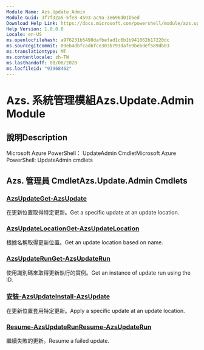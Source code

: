 ```yaml
---
Module Name: Azs.Update.Admin
Module Guid: 3f7f32a5-5fe8-4593-ac9a-3e696d01b5ed
Download Help Link: https://docs.microsoft.com/powershell/module/azs.update.admin
Help Version: 1.0.0.0
Locale: en-US
ms.openlocfilehash: a976231b5490dafbefad1c6b1b941062b17220dc
ms.sourcegitcommit: 09eb4dbfcad6fce303b793dafe9bebdef589db03
ms.translationtype: MT
ms.contentlocale: zh-TW
ms.lasthandoff: 08/08/2020
ms.locfileid: "93968462"
---
```

# <span data-ttu-id="1bb1d-101">Azs. 系統管理模組</span><span class="sxs-lookup"><span data-stu-id="1bb1d-101">Azs.Update.Admin Module</span></span>
## <span data-ttu-id="1bb1d-102">說明</span><span class="sxs-lookup"><span data-stu-id="1bb1d-102">Description</span></span>
<span data-ttu-id="1bb1d-103">Microsoft Azure PowerShell： UpdateAdmin Cmdlet</span><span class="sxs-lookup"><span data-stu-id="1bb1d-103">Microsoft Azure PowerShell: UpdateAdmin cmdlets</span></span>

## <span data-ttu-id="1bb1d-104">Azs. 管理員 Cmdlet</span><span class="sxs-lookup"><span data-stu-id="1bb1d-104">Azs.Update.Admin Cmdlets</span></span>
### [<span data-ttu-id="1bb1d-105">AzsUpdate</span><span class="sxs-lookup"><span data-stu-id="1bb1d-105">Get-AzsUpdate</span></span>](Get-AzsUpdate.md)
<span data-ttu-id="1bb1d-106">在更新位置取得特定更新。</span><span class="sxs-lookup"><span data-stu-id="1bb1d-106">Get a specific update at an update location.</span></span>

### [<span data-ttu-id="1bb1d-107">AzsUpdateLocation</span><span class="sxs-lookup"><span data-stu-id="1bb1d-107">Get-AzsUpdateLocation</span></span>](Get-AzsUpdateLocation.md)
<span data-ttu-id="1bb1d-108">根據名稱取得更新位置。</span><span class="sxs-lookup"><span data-stu-id="1bb1d-108">Get an update location based on name.</span></span>

### [<span data-ttu-id="1bb1d-109">AzsUpdateRun</span><span class="sxs-lookup"><span data-stu-id="1bb1d-109">Get-AzsUpdateRun</span></span>](Get-AzsUpdateRun.md)
<span data-ttu-id="1bb1d-110">使用識別碼來取得更新執行的實例。</span><span class="sxs-lookup"><span data-stu-id="1bb1d-110">Get an instance of update run using the ID.</span></span>

### [<span data-ttu-id="1bb1d-111">安裝-AzsUpdate</span><span class="sxs-lookup"><span data-stu-id="1bb1d-111">Install-AzsUpdate</span></span>](Install-AzsUpdate.md)
<span data-ttu-id="1bb1d-112">在更新位置套用特定更新。</span><span class="sxs-lookup"><span data-stu-id="1bb1d-112">Apply a specific update at an update location.</span></span>

### [<span data-ttu-id="1bb1d-113">Resume-AzsUpdateRun</span><span class="sxs-lookup"><span data-stu-id="1bb1d-113">Resume-AzsUpdateRun</span></span>](Resume-AzsUpdateRun.md)
<span data-ttu-id="1bb1d-114">繼續失敗的更新。</span><span class="sxs-lookup"><span data-stu-id="1bb1d-114">Resume a failed update.</span></span>

